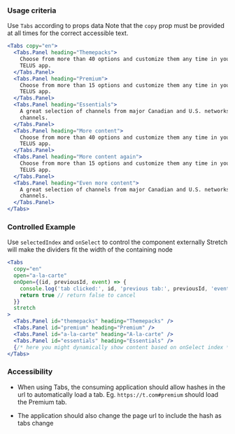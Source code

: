 ### Usage criteria

Use `Tabs` according to props data
Note that the `copy` prop must be provided at all times for the correct accessible text.

```jsx
<Tabs copy="en">
  <Tabs.Panel heading="Themepacks">
    Choose from more than 40 options and customize them any time in your online account or on the My
    TELUS app.
  </Tabs.Panel>
  <Tabs.Panel heading="Premium">
    Choose from more than 15 options and customize them any time in your online account or on the My
    TELUS app.
  </Tabs.Panel>
  <Tabs.Panel heading="Essentials">
    A great selection of channels from major Canadian and U.S. networks, plus get 72 Stingray music
    channels.
  </Tabs.Panel>
  <Tabs.Panel heading="More content">
    Choose from more than 40 options and customize them any time in your online account or on the My
    TELUS app.
  </Tabs.Panel>
  <Tabs.Panel heading="More content again">
    Choose from more than 15 options and customize them any time in your online account or on the My
    TELUS app.
  </Tabs.Panel>
  <Tabs.Panel heading="Even more content">
    A great selection of channels from major Canadian and U.S. networks, plus get 72 Stingray music
    channels.
  </Tabs.Panel>
</Tabs>
```

### Controlled Example

Use `selectedIndex` and `onSelect` to control the component externally
Stretch will make the dividers fit the width of the containing node

```jsx
<Tabs
  copy="en"
  open="a-la-carte"
  onOpen={(id, previousId, event) => {
    console.log('tab clicked:', id, 'previous tab:', previousId, 'event:', event)
    return true // return false to cancel
  }}
  stretch
>
  <Tabs.Panel id="themepacks" heading="Themepacks" />
  <Tabs.Panel id="premium" heading="Premium" />
  <Tabs.Panel id="a-la-carte" heading="A-la-carte" />
  <Tabs.Panel id="essentials" heading="Essentials" />
  {/* here you might dynamically show content based on onSelect index */}
</Tabs>
```

### Accessibility

- When using Tabs, the consuming application should allow hashes in the url to automatically load a tab. Eg. `https://t.com#premium` should load the Premium tab.

- The application should also change the page url to include the hash as tabs change
